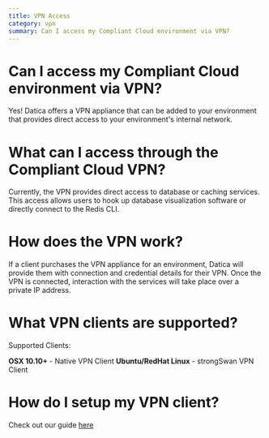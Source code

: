 ```yaml
---
title: VPN Access
category: vpn
summary: Can I access my Compliant Cloud environment via VPN?
---
```


# Can I access my Compliant Cloud environment via VPN?

Yes! Datica offers a VPN appliance that can be added to your environment that provides direct access to your environment's internal network.

# What can I access through the Compliant Cloud VPN?

Currently, the VPN provides direct access to database or caching services. This access allows users to hook up database visualization software or directly connect to the Redis CLI.

# How does the VPN work?

If a client purchases the VPN appliance for an environment, Datica will provide them with connection and credential details for their VPN. Once the VPN is connected, interaction with the services will take place over a private IP address.

# What VPN clients are supported?

Supported Clients:

  **OSX 10.10+**
    - Native VPN Client
  **Ubuntu/RedHat Linux**
    - strongSwan VPN Client

# How do I setup my VPN client?

Check out our guide [here](https://resources.datica.com/compliant-cloud/articles/guides/vpn-client-setup/)
